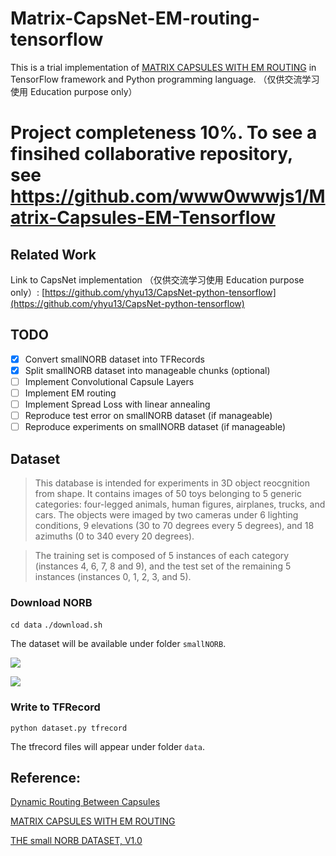 # Matrix-CapsNet-EM-routing-tensorflow
This is a trial implementation of [MATRIX CAPSULES WITH EM ROUTING](https://openreview.net/pdf?id=HJWLfGWRb) in TensorFlow framework and Python programming language. （仅供交流学习使用 Education purpose only）

# Project completeness 10%. To see a finsihed collaborative repository, see https://github.com/www0wwwjs1/Matrix-Capsules-EM-Tensorflow

## Related Work

Link to CapsNet implementation （仅供交流学习使用 Education purpose only）: [https://github.com/yhyu13/CapsNet-python-tensorflow](https://github.com/yhyu13/CapsNet-python-tensorflow)

## TODO

- [x] Convert smallNORB dataset into TFRecords
- [x] Split smallNORB dataset into manageable chunks (optional)
- [ ] Implement Convolutional Capsule Layers
- [ ] Implement EM routing
- [ ] Implement Spread Loss with linear annealing
- [ ] Reproduce test error on smallNORB dataset (if manageable)
- [ ] Reproduce experiments on smallNORB dataset (if manageable)

## Dataset

> This database is intended for experiments in 3D object reocgnition from shape. It contains images of 50 toys belonging to 5 generic categories: four-legged animals, human figures, airplanes, trucks, and cars. The objects were imaged by two cameras under 6 lighting conditions, 9 elevations (30 to 70 degrees every 5 degrees), and 18 azimuths (0 to 340 every 20 degrees).

> The training set is composed of 5 instances of each category (instances 4, 6, 7, 8 and 9), and the test set of the remaining 5 instances (instances 0, 1, 2, 3, and 5).

### Download NORB

```cd data```
```./download.sh```

The dataset will be available under folder ```smallNORB```.

![](/figure/sample1.png)

![](/figure/sample2.png)

### Write to TFRecord

```python dataset.py tfrecord```

The tfrecord files will appear under folder ```data```.

## Reference:

[Dynamic Routing Between Capsules](https://arxiv.org/pdf/1710.09829.pdf)

[MATRIX CAPSULES WITH EM ROUTING](https://openreview.net/pdf?id=HJWLfGWRb)

[THE small NORB DATASET, V1.0](https://cs.nyu.edu/~ylclab/data/norb-v1.0-small/)
